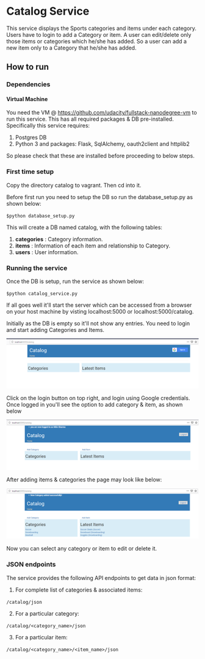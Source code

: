 # Catalog Service

This service displays the Sports categories and items under each category.
Users have to login to add a Category or item. A user can edit/delete only those items or categories which he/she has added.
So a user can add a new item only to a Category that he/she has added.

## How to run

### Dependencies
#### Virtual Machine
You need the VM @ https://github.com/udacity/fullstack-nanodegree-vm to run this service.
This has all required packages & DB pre-installed.
Specifically this service requires:
1. Postgres DB
2. Python 3 and packages: Flask, SqlAlchemy, oauth2client and httplib2

So please check that these are installed before proceeding to below steps.

### First time setup
Copy the directory catalog to vagrant. Then cd into it.

Before first run you need to setup the DB so run the database_setup.py as shown below:

`$python database_setup.py`

This will create a DB named catalog, with the following tables:
1. **categories** : Category information.
2. **items** : Information of each item and relationship to Category.
3. **users** : User information.


### Running the service
Once the DB is setup, run the service as shown below:

`$python catalog_service.py`

If all goes well it'll start the server which can be accessed from a browser on your host machine by visting 
localhost:5000 or localhost:5000/catalog.

Initially as the DB is empty so it'll not show any entries. You need to login and start adding Categories and Items.


![Home page without data](docs/images/main_not_logged_in.png)


Click on the login button on top right, and login using Google credentials. Once logged in you'll see the option to add category & item, as shown below

 ![Home page logged in](docs/images/main_logged_in.png)
 
After adding items & categories the page may look like below:

 ![Home page logged in](docs/images/main_with_data.png)
 
 Now you can select any category or item to edit or delete it.
 
 ### JSON endpoints
 The service provides the following API endpoints to get data in json format:
 
 1. For complete list of categories & associated items: 
 
 `/catalog/json`
 
 2. For a particular category:
 
 `/catalog/<category_name>/json`
 
 3. For a particular item:
 
 `/catalog/<category_name>/<item_name>/json`